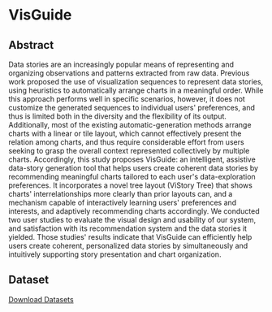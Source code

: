 # VisGuide

## Abstract
Data stories are an increasingly popular means of representing and organizing observations and patterns extracted from raw data. 
Previous work proposed the use of visualization sequences to represent data stories, using heuristics to automatically arrange charts 
in a meaningful order. While this approach performs well in specific scenarios, however, it does not customize the generated sequences 
to individual users' preferences, and thus is limited both in the diversity and the flexibility of its output. Additionally, most of the 
existing automatic-generation methods arrange charts with a linear or tile layout, which cannot effectively present the relation among 
charts, and thus require considerable effort from users seeking to grasp the overall context represented collectively by multiple charts. 
Accordingly, this study proposes VisGuide: an intelligent, assistive data-story generation tool that helps users create coherent data 
stories by recommending meaningful charts tailored to each user's data-exploration preferences. It incorporates a novel tree layout 
(ViStory Tree) that shows charts' interrelationships more clearly than prior layouts can, and a mechanism capable of interactively learning 
users' preferences and interests, and adaptively recommending charts accordingly. We conducted two user studies to evaluate the visual 
design and usability of our system, and satisfaction with its recommendation system and the data stories it yielded. Those studies' 
results indicate that VisGuide can efficiently help users create coherent, personalized data stories by simultaneously and intuitively 
supporting story presentation and chart organization.

## Dataset
[Download Datasets](https://drive.google.com/drive/folders/13CNfDDpSL_Lyk4QCw4QT9PAJfAulPEzh?usp=sharing)
